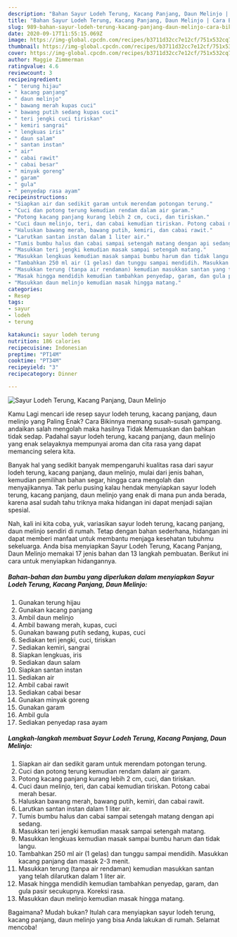 ```yaml
---
description: "Bahan Sayur Lodeh Terung, Kacang Panjang, Daun Melinjo | Cara Bikin Sayur Lodeh Terung, Kacang Panjang, Daun Melinjo Yang Lezat Sekali"
title: "Bahan Sayur Lodeh Terung, Kacang Panjang, Daun Melinjo | Cara Bikin Sayur Lodeh Terung, Kacang Panjang, Daun Melinjo Yang Lezat Sekali"
slug: 989-bahan-sayur-lodeh-terung-kacang-panjang-daun-melinjo-cara-bikin-sayur-lodeh-terung-kacang-panjang-daun-melinjo-yang-lezat-sekali
date: 2020-09-17T11:55:15.069Z
image: https://img-global.cpcdn.com/recipes/b3711d32cc7e12cf/751x532cq70/sayur-lodeh-terung-kacang-panjang-daun-melinjo-foto-resep-utama.jpg
thumbnail: https://img-global.cpcdn.com/recipes/b3711d32cc7e12cf/751x532cq70/sayur-lodeh-terung-kacang-panjang-daun-melinjo-foto-resep-utama.jpg
cover: https://img-global.cpcdn.com/recipes/b3711d32cc7e12cf/751x532cq70/sayur-lodeh-terung-kacang-panjang-daun-melinjo-foto-resep-utama.jpg
author: Maggie Zimmerman
ratingvalue: 4.6
reviewcount: 3
recipeingredient:
- " terung hijau"
- " kacang panjang"
- " daun melinjo"
- " bawang merah kupas cuci"
- " bawang putih sedang kupas cuci"
- " teri jengki cuci tiriskan"
- " kemiri sangrai"
- " lengkuas iris"
- " daun salam"
- " santan instan"
- " air"
- " cabai rawit"
- " cabai besar"
- " minyak goreng"
- " garam"
- " gula"
- " penyedap rasa ayam"
recipeinstructions:
- "Siapkan air dan sedikit garam untuk merendam potongan terung."
- "Cuci dan potong terung kemudian rendam dalam air garam."
- "Potong kacang panjang kurang lebih 2 cm, cuci, dan tiriskan."
- "Cuci daun melinjo, teri, dan cabai kemudian tiriskan. Potong cabai merah besar."
- "Haluskan bawang merah, bawang putih, kemiri, dan cabai rawit."
- "Larutkan santan instan dalam 1 liter air."
- "Tumis bumbu halus dan cabai sampai setengah matang dengan api sedang."
- "Masukkan teri jengki kemudian masak sampai setengah matang."
- "Masukkan lengkuas kemudian masak sampai bumbu harum dan tidak langu."
- "Tambahkan 250 ml air (1 gelas) dan tunggu sampai mendidih. Masukkan kacang panjang dan masak 2-3 menit."
- "Masukkan terung (tanpa air rendaman) kemudian masukkan santan yang telah dilarutkan dalam 1 liter air."
- "Masak hingga mendidih kemudian tambahkan penyedap, garam, dan gula pasir secukupnya. Koreksi rasa."
- "Masukkan daun melinjo kemudian masak hingga matang."
categories:
- Resep
tags:
- sayur
- lodeh
- terung

katakunci: sayur lodeh terung 
nutrition: 186 calories
recipecuisine: Indonesian
preptime: "PT14M"
cooktime: "PT34M"
recipeyield: "3"
recipecategory: Dinner

---
```



![Sayur Lodeh Terung, Kacang Panjang, Daun Melinjo](https://img-global.cpcdn.com/recipes/b3711d32cc7e12cf/751x532cq70/sayur-lodeh-terung-kacang-panjang-daun-melinjo-foto-resep-utama.jpg)

Kamu Lagi mencari ide resep sayur lodeh terung, kacang panjang, daun melinjo yang Paling Enak? Cara Bikinnya memang susah-susah gampang. andaikan salah mengolah maka hasilnya Tidak Memuaskan dan bahkan tidak sedap. Padahal sayur lodeh terung, kacang panjang, daun melinjo yang enak selayaknya mempunyai aroma dan cita rasa yang dapat memancing selera kita.

Banyak hal yang sedikit banyak mempengaruhi kualitas rasa dari sayur lodeh terung, kacang panjang, daun melinjo, mulai dari jenis bahan, kemudian pemilihan bahan segar, hingga cara mengolah dan menyajikannya. Tak perlu pusing kalau hendak menyiapkan sayur lodeh terung, kacang panjang, daun melinjo yang enak di mana pun anda berada, karena asal sudah tahu triknya maka hidangan ini dapat menjadi sajian spesial.




Nah, kali ini kita coba, yuk, variasikan sayur lodeh terung, kacang panjang, daun melinjo sendiri di rumah. Tetap dengan bahan sederhana, hidangan ini dapat memberi manfaat untuk membantu menjaga kesehatan tubuhmu sekeluarga. Anda bisa menyiapkan Sayur Lodeh Terung, Kacang Panjang, Daun Melinjo memakai 17 jenis bahan dan 13 langkah pembuatan. Berikut ini cara untuk menyiapkan hidangannya.

<!--inarticleads1-->

##### Bahan-bahan dan bumbu yang diperlukan dalam menyiapkan Sayur Lodeh Terung, Kacang Panjang, Daun Melinjo:

1. Gunakan  terung hijau
1. Gunakan  kacang panjang
1. Ambil  daun melinjo
1. Ambil  bawang merah, kupas, cuci
1. Gunakan  bawang putih sedang, kupas, cuci
1. Sediakan  teri jengki, cuci, tiriskan
1. Sediakan  kemiri, sangrai
1. Siapkan  lengkuas, iris
1. Sediakan  daun salam
1. Siapkan  santan instan
1. Sediakan  air
1. Ambil  cabai rawit
1. Sediakan  cabai besar
1. Gunakan  minyak goreng
1. Gunakan  garam
1. Ambil  gula
1. Sediakan  penyedap rasa ayam




<!--inarticleads2-->

##### Langkah-langkah membuat Sayur Lodeh Terung, Kacang Panjang, Daun Melinjo:

1. Siapkan air dan sedikit garam untuk merendam potongan terung.
1. Cuci dan potong terung kemudian rendam dalam air garam.
1. Potong kacang panjang kurang lebih 2 cm, cuci, dan tiriskan.
1. Cuci daun melinjo, teri, dan cabai kemudian tiriskan. Potong cabai merah besar.
1. Haluskan bawang merah, bawang putih, kemiri, dan cabai rawit.
1. Larutkan santan instan dalam 1 liter air.
1. Tumis bumbu halus dan cabai sampai setengah matang dengan api sedang.
1. Masukkan teri jengki kemudian masak sampai setengah matang.
1. Masukkan lengkuas kemudian masak sampai bumbu harum dan tidak langu.
1. Tambahkan 250 ml air (1 gelas) dan tunggu sampai mendidih. Masukkan kacang panjang dan masak 2-3 menit.
1. Masukkan terung (tanpa air rendaman) kemudian masukkan santan yang telah dilarutkan dalam 1 liter air.
1. Masak hingga mendidih kemudian tambahkan penyedap, garam, dan gula pasir secukupnya. Koreksi rasa.
1. Masukkan daun melinjo kemudian masak hingga matang.




Bagaimana? Mudah bukan? Itulah cara menyiapkan sayur lodeh terung, kacang panjang, daun melinjo yang bisa Anda lakukan di rumah. Selamat mencoba!
